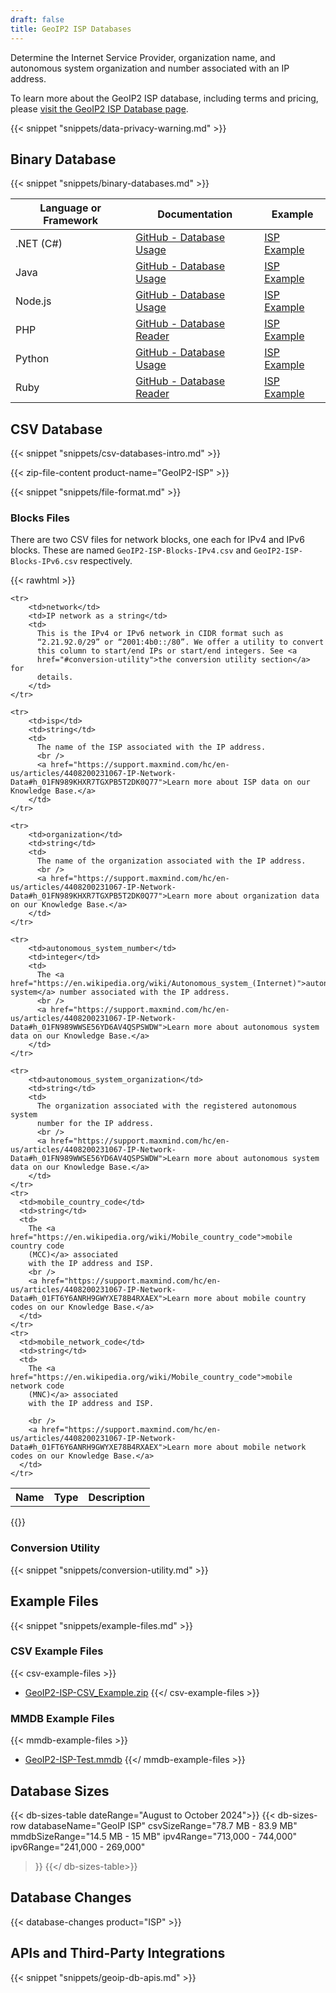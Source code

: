 ```yaml
---
draft: false
title: GeoIP2 ISP Databases
---
```


Determine the Internet Service Provider, organization name, and autonomous
system organization and number associated with an IP address.

To learn more about the GeoIP2 ISP database, including terms and pricing, please
[visit the GeoIP2 ISP Database page](https://www.maxmind.com/en/geoip2-isp-database).

{{< snippet "snippets/data-privacy-warning.md" >}}

## Binary Database

{{< snippet "snippets/binary-databases.md" >}}

| Language or Framework | Documentation                                                                      | Example                                                              |
| --------------------- | ---------------------------------------------------------------------------------- | -------------------------------------------------------------------- |
| .NET (C#)             | [GitHub - Database Usage](https://github.com/maxmind/GeoIP2-dotnet#database-usage) | [ISP Example](https://github.com/maxmind/GeoIP2-dotnet#isp-database) |
| Java                  | [GitHub - Database Usage](https://github.com/maxmind/GeoIP2-java#database-usage)   | [ISP Example](https://github.com/maxmind/GeoIP2-java#isp)            |
| Node.js               | [GitHub - Database Usage](https://github.com/maxmind/GeoIP2-node#database-usage)   | [ISP Example](https://github.com/maxmind/GeoIP2-node#isp-example)    |
| PHP                   | [GitHub - Database Reader](https://github.com/maxmind/GeoIP2-php#database-reader)  | [ISP Example](https://github.com/maxmind/GeoIP2-php#isp-example)     |
| Python                | [GitHub - Database Usage](https://github.com/maxmind/GeoIP2-python#database-usage) | [ISP Example](https://github.com/maxmind/GeoIP2-python#isp-database) |
| Ruby                  | [GitHub - Database Reader](https://github.com/maxmind/GeoIP2-ruby#database-reader) | [ISP Example](https://github.com/maxmind/GeoIP2-ruby#isp-example)    |

## CSV Database

{{< snippet "snippets/csv-databases-intro.md" >}}

{{< zip-file-content product-name="GeoIP2-ISP" >}}

{{< snippet "snippets/file-format.md" >}}

### Blocks Files

There are two CSV files for network blocks, one each for IPv4 and IPv6 blocks.
These are named `GeoIP2-ISP-Blocks-IPv4.csv` and `GeoIP2-ISP-Blocks-IPv6.csv`
respectively.

{{< rawhtml >}}
<div class="table">
<table>
  <tbody>
    <tr>
        <th>Name</th>
        <th>Type</th>
        <th>Description</th>
    </tr>

    <tr>
        <td>network</td>
        <td>IP network as a string</td>
        <td>
          This is the IPv4 or IPv6 network in CIDR format such as
          “2.21.92.0/29” or “2001:4b0::/80”. We offer a utility to convert
          this column to start/end IPs or start/end integers. See <a
          href="#conversion-utility">the conversion utility section</a> for
          details.
        </td>
    </tr>

    <tr>
        <td>isp</td>
        <td>string</td>
        <td>
          The name of the ISP associated with the IP address.
          <br />
          <a href="https://support.maxmind.com/hc/en-us/articles/4408200231067-IP-Network-Data#h_01FN989KHXR7TGXPB5T2DK0Q77">Learn more about ISP data on our Knowledge Base.</a>
        </td>
    </tr>

    <tr>
        <td>organization</td>
        <td>string</td>
        <td>
          The name of the organization associated with the IP address.
          <br />
          <a href="https://support.maxmind.com/hc/en-us/articles/4408200231067-IP-Network-Data#h_01FN989KHXR7TGXPB5T2DK0Q77">Learn more about organization data on our Knowledge Base.</a>
        </td>
    </tr>

    <tr>
        <td>autonomous_system_number</td>
        <td>integer</td>
        <td>
          The <a href="https://en.wikipedia.org/wiki/Autonomous_system_(Internet)">autonomous system</a> number associated with the IP address.
          <br />
          <a href="https://support.maxmind.com/hc/en-us/articles/4408200231067-IP-Network-Data#h_01FN989WWSE56YD6AV4QSPSWDW">Learn more about autonomous system data on our Knowledge Base.</a>
        </td>
    </tr>

    <tr>
        <td>autonomous_system_organization</td>
        <td>string</td>
        <td>
          The organization associated with the registered autonomous system
          number for the IP address.
          <br />
          <a href="https://support.maxmind.com/hc/en-us/articles/4408200231067-IP-Network-Data#h_01FN989WWSE56YD6AV4QSPSWDW">Learn more about autonomous system data on our Knowledge Base.</a>
        </td>
    </tr>
    <tr>
      <td>mobile_country_code</td>
      <td>string</td>
      <td>
        The <a href="https://en.wikipedia.org/wiki/Mobile_country_code">mobile country code
        (MCC)</a> associated
        with the IP address and ISP.
        <br />
        <a href="https://support.maxmind.com/hc/en-us/articles/4408200231067-IP-Network-Data#h_01FT6Y6ANRH9GWYXE78B4RXAEX">Learn more about mobile country codes on our Knowledge Base.</a>
      </td>
    </tr>
    <tr>
      <td>mobile_network_code</td>
      <td>string</td>
      <td>
        The <a href="https://en.wikipedia.org/wiki/Mobile_country_code">mobile network code
        (MNC)</a> associated
        with the IP address and ISP.

        <br />
        <a href="https://support.maxmind.com/hc/en-us/articles/4408200231067-IP-Network-Data#h_01FT6Y6ANRH9GWYXE78B4RXAEX">Learn more about mobile network codes on our Knowledge Base.</a>
      </td>
    </tr>

  </tbody>
</table>
</div>
{{</ rawhtml >}}

### Conversion Utility

{{< snippet "snippets/conversion-utility.md" >}}

## Example Files

{{< snippet "snippets/example-files.md" >}}

### CSV Example Files

{{< csv-example-files >}}
* [GeoIP2-ISP-CSV\_Example.zip](/static/GeoIP2-ISP-CSV_Example.zip)
{{</ csv-example-files >}}

### MMDB Example Files

{{< mmdb-example-files >}}
* [GeoIP2-ISP-Test.mmdb](https://github.com/maxmind/MaxMind-DB/blob/main/test-data/GeoIP2-ISP-Test.mmdb)
{{</ mmdb-example-files >}}

## Database Sizes

{{< db-sizes-table dateRange="August to October 2024">}}
  {{< db-sizes-row
    databaseName="GeoIP ISP"
    csvSizeRange="78.7 MB - 83.9 MB"
    mmdbSizeRange="14.5 MB - 15 MB"
    ipv4Range="713,000 - 744,000"
    ipv6Range="241,000 - 269,000"
  >}}
{{</ db-sizes-table>}}

## Database Changes

{{< database-changes product="ISP" >}}

## APIs and Third-Party Integrations

{{< snippet "snippets/geoip-db-apis.md" >}}
